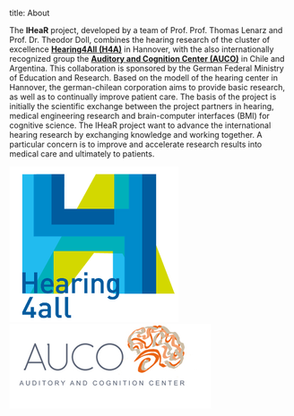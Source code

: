 
title: About 

The **IHeaR** project, developed by a team of Prof. Prof. Thomas Lenarz and Prof. Dr. Theodor Doll, combines the hearing research of the cluster of excellence [**Hearing4All (H4A)**](http://hearing4all.eu/EN/) in Hannover, with the also internationally recognized group the [**Auditory and Cognition Center (AUCO)**](http://www.auco.cl/) in Chile and Argentina. This collaboration is sponsored by the German Federal Ministry of Education and Research. Based on the modell of the  hearing center in Hannover, the german-chilean corporation aims to provide basic research, as well as to continually improve patient care. The basis of the project is initially the scientific exchange between the project partners in hearing, medical engineering research and brain-computer interfaces (BMI) for cognitive science. The IHeaR project want to advance the international hearing research by exchanging knowledge and working together. A particular concern is to improve and accelerate research results into medical care and ultimately to patients.  


![H4All_Logo](H4A_Logo.png)   ![Auco_Logo](Auco_Logo.png)
